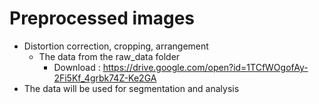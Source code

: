 # Preprocessed images
- Distortion correction, cropping, arrangement
	- The data from the raw_data folder 
		- Download : https://drive.google.com/open?id=1TCfWOgofAy-2Fi5Kf_4grbk74Z-Ke2GA
- The data will be used for segmentation and analysis 